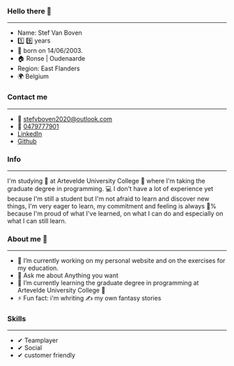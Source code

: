 ### Hello there 👋
-------------------------------------------------------

- Name: Stef Van Boven
- :one: :nine: years
- 🎂 born on 14/06/2003.
- 🏠 Ronse | Oudenaarde
- Region: East Flanders
- 🌍 Belgium

### Contact me
-------------------------------------------------------

- 📧 [stefvboven2020@outlook.com](mailto:stefvboven2020@outlook.com) 
- 📱 [0479777901](tel:+320497777901)
- [LinkedIn](https://www.linkedin.com/in/stef-van-boven/)
- [Github](https://github.com/pgm-stefvanboven)

### Info
-------------------------------------------------------

I'm studying :book: at Artevelde University College :school: where I'm taking the graduate degree in programming. :computer: I don't have a lot of experience yet because I'm still a student but I'm not afraid to learn and discover new things, I'm very eager to learn, my commitment and feeling is always :100:% because I'm proud of what I've learned, on what I can do and especially on what I can still learn.

### About me :boy:
-------------------------------------------------------

- 🔭 I’m currently working on my personal website and on the exercises for my education.
- 💬 Ask me about Anything you want
- 🌱 I’m currently learning the graduate degree in programming at Artevelde University College :school:
- ⚡ Fun fact: i'm whriting :writing_hand: my own fantasy stories

### Skills
-------------------------------------------------------

- ✔ Teamplayer
- ✔ Social
- ✔ customer friendly
